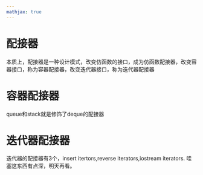 ```yaml
---
mathjax: true
---
```


# 配接器
 本质上，配接器是一种设计模式，改变仿函数的接口，成为仿函数配接器，改变容器接口，称为容器配接器，改变迭代器接口，称为迭代器配接器

# 容器配接器
 queue和stack就是修饰了deque的配接器

# 迭代器配接器
 迭代器的配接器有3个，insert itertors,reverse iterators,iostream iterators.
哇塞这东西有点深，明天再看。
<!---more-->